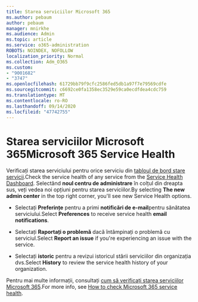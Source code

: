```yaml
---
title: Starea serviciilor Microsoft 365
ms.author: pebaum
author: pebaum
manager: mnirkhe
ms.audience: Admin
ms.topic: article
ms.service: o365-administration
ROBOTS: NOINDEX, NOFOLLOW
localization_priority: Normal
ms.collection: Adm_O365
ms.custom:
- "9001682"
- "3747"
ms.openlocfilehash: 61729bb79f9cfc2586fed5db1a97f7e79569cdfe
ms.sourcegitcommit: c6692ce0fa1358ec3529e59ca0ecdfdea4cdc759
ms.translationtype: MT
ms.contentlocale: ro-RO
ms.lasthandoff: 09/14/2020
ms.locfileid: "47742755"
---
```

# <a name="microsoft-365-service-health"></a><span data-ttu-id="89060-102">Starea serviciilor Microsoft 365</span><span class="sxs-lookup"><span data-stu-id="89060-102">Microsoft 365 Service Health</span></span>


<span data-ttu-id="89060-103">Verificați starea serviciului pentru orice serviciu din [tabloul de bord stare servicii](https://admin.microsoft.com/Adminportal/Home?source=applauncher#/servicehealth).</span><span class="sxs-lookup"><span data-stu-id="89060-103">Check the service health of any service from the [Service Health Dashboard](https://admin.microsoft.com/Adminportal/Home?source=applauncher#/servicehealth).</span></span> <span data-ttu-id="89060-104">Selectând **noul centru de administrare** în colțul din dreapta sus, veți vedea noi opțiuni pentru starea serviciilor.</span><span class="sxs-lookup"><span data-stu-id="89060-104">By selecting **The new admin center** in the top right corner, you'll see new Service Health options.</span></span>

- <span data-ttu-id="89060-105">Selectați **Preferințe** pentru a primi **notificări de e-mail**pentru sănătatea serviciului.</span><span class="sxs-lookup"><span data-stu-id="89060-105">Select **Preferences** to receive service health **email notifications**.</span></span>

- <span data-ttu-id="89060-106">Selectați **Raportați o problemă** dacă întâmpinați o problemă cu serviciul.</span><span class="sxs-lookup"><span data-stu-id="89060-106">Select **Report an issue** if you're experiencing an issue with the service.</span></span>

- <span data-ttu-id="89060-107">Selectați **istoric** pentru a revizui istoricul stării serviciilor din organizația dvs.</span><span class="sxs-lookup"><span data-stu-id="89060-107">Select **History** to review the service health history of your organization.</span></span> 

<span data-ttu-id="89060-108">Pentru mai multe informații, consultați [cum să verificați starea serviciilor Microsoft 365](https://docs.microsoft.com/office365/enterprise/view-service-health).</span><span class="sxs-lookup"><span data-stu-id="89060-108">For more info, see [How to check Microsoft 365 service health](https://docs.microsoft.com/office365/enterprise/view-service-health).</span></span> 